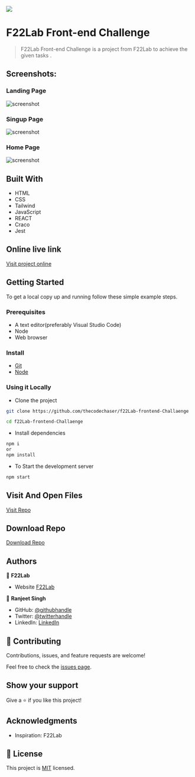 ![](https://img.shields.io/badge/thecodechaser-blueviolet)

# F22Lab Front-end Challenge

> F22Lab Front-end Challenge is a project from F22Lab to achieve the given tasks .

## Screenshots:

### Landing Page

![screenshot](./src/asset/LandingPage.png)

### Singup Page

![screenshot](./src/asset/SingupPage.png)

### Home Page

![screenshot](./src/asset/HomePage.png)

## Built With

- HTML
- CSS
- Tailwind
- JavaScript
- REACT
- Craco
- Jest

## Online live link

[Visit project online](https://f22-challenge-thecodechaser.netlify.app)

## Getting Started

To get a local copy up and running follow these simple example steps.

### Prerequisites
- A text editor(preferably Visual Studio Code)
- Node
- Web browser

### Install
- [Git](https://git-scm.com/downloads)
- [Node](https://nodejs.org/en/download/)

### Using it Locally

- Clone the project

```bash 
git clone https://github.com/thecodechaser/f22Lab-frontend-Challaenge

cd f22Lab-frontend-Challaenge
```

- Install dependencies

```bash
npm i 
or
npm install
```
- To Start the development server
```bash
npm start
```


## Visit And Open Files

[Visit Repo](https://github.com/thecodechaser/f22Lab-frontend-Challaenge)

## Download Repo

[Download Repo](https://github.com/thecodechaser/f22Lab-frontend-Challaenge/archive/refs/heads/main.zip)

## Authors

👤 **F22Lab**

- Website [F22Lab](https://www.f22labs.com)

👤 **Ranjeet Singh**

- GitHub: [@githubhandle](https://github.com/thecodechaser)
- Twitter: [@twitterhandle](https://twitter.com/thecodechaser)
- LinkedIn: [LinkedIn](https://linkedin.com/in/thecodechaser)


## 🤝 Contributing

Contributions, issues, and feature requests are welcome!

Feel free to check the [issues page](https://github.com/thecodechaser/f22Lab-frontend-Challaenge/issues).

## Show your support

Give a ⭐️ if you like this project!

## Acknowledgments

- Inspiration: F22Lab 

## 📝 License

This project is [MIT](./MIT.md) licensed.
